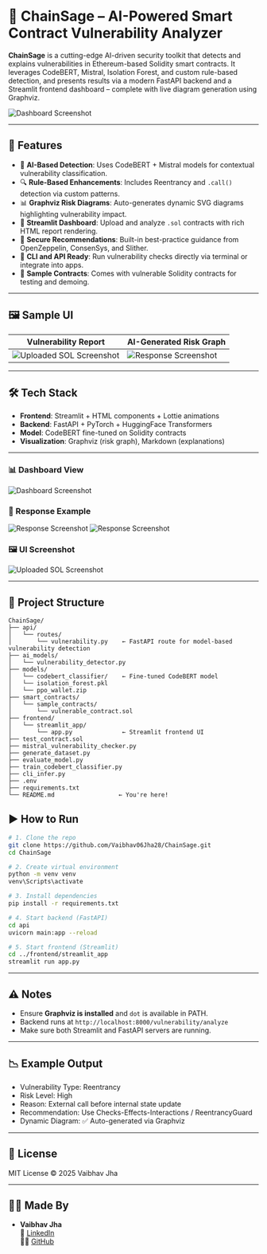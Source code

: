 # 🔐 ChainSage – AI-Powered Smart Contract Vulnerability Analyzer

**ChainSage** is a cutting-edge AI-driven security toolkit that detects and explains vulnerabilities in Ethereum-based Solidity smart contracts. It leverages CodeBERT, Mistral, Isolation Forest, and custom rule-based detection, and presents results via a modern FastAPI backend and a Streamlit frontend dashboard – complete with live diagram generation using Graphviz.


![Dashboard Screenshot](./assets/Dashboard/dashboard1.png)

---

## 🚀 Features

- 🤖 **AI-Based Detection**: Uses CodeBERT + Mistral models for contextual vulnerability classification.
- 🔍 **Rule-Based Enhancements**: Includes Reentrancy and `.call()` detection via custom patterns.
- 📊 **Graphviz Risk Diagrams**: Auto-generates dynamic SVG diagrams highlighting vulnerability impact.
- 🧠 **Streamlit Dashboard**: Upload and analyze `.sol` contracts with rich HTML report rendering.
- 🔐 **Secure Recommendations**: Built-in best-practice guidance from OpenZeppelin, ConsenSys, and Slither.
- 📁 **CLI and API Ready**: Run vulnerability checks directly via terminal or integrate into apps.
- 🧪 **Sample Contracts**: Comes with vulnerable Solidity contracts for testing and demoing.

---

## 🖼 Sample UI

| Vulnerability Report | AI-Generated Risk Graph |
|----------------------|-------------------------|
| ![Uploaded SOL Screenshot](./assets/UI/UI.png) | ![Response Screenshot](./assets/Response/response2.png) |

---

## 🛠️ Tech Stack

- **Frontend**: Streamlit + HTML components + Lottie animations
- **Backend**: FastAPI + PyTorch + HuggingFace Transformers
- **Model**: CodeBERT fine-tuned on Solidity contracts
- **Visualization**: Graphviz (risk graph), Markdown (explanations)

---


### 📊 Dashboard View
![Dashboard Screenshot](./assets/Dashboard/dashboard1.png)

### 📩 Response Example
![Response Screenshot](./assets/Response/response1.png)
![Response Screenshot](./assets/Response/response2.png)

### 🖼️ UI Screenshot
![Uploaded SOL Screenshot](./assets/UI/UI.png)




---
## 📂 Project Structure

```
ChainSage/
├── api/
│   └── routes/
│       └── vulnerability.py    ← FastAPI route for model-based vulnerability detection
├── ai_models/
│   └── vulnerability_detector.py
├── models/
│   └── codebert_classifier/    ← Fine-tuned CodeBERT model
│   └── isolation_forest.pkl
│   └── ppo_wallet.zip
├── smart_contracts/
│   └── sample_contracts/
│       └── vulnerable_contract.sol
├── frontend/
│   └── streamlit_app/
│       └── app.py              ← Streamlit frontend UI
├── test_contract.sol
├── mistral_vulnerability_checker.py
├── generate_dataset.py
├── evaluate_model.py
├── train_codebert_classifier.py
├── cli_infer.py
├── .env
├── requirements.txt
└── README.md                  ← You're here!
```




## ▶️ How to Run

```bash
# 1. Clone the repo
git clone https://github.com/Vaibhav06Jha28/ChainSage.git
cd ChainSage

# 2. Create virtual environment
python -m venv venv
venv\Scripts\activate

# 3. Install dependencies
pip install -r requirements.txt

# 4. Start backend (FastAPI)
cd api
uvicorn main:app --reload

# 5. Start frontend (Streamlit)
cd ../frontend/streamlit_app
streamlit run app.py
```

---

## ⚠️ Notes
- Ensure **Graphviz is installed** and `dot` is available in PATH.
- Backend runs at `http://localhost:8000/vulnerability/analyze`
- Make sure both Streamlit and FastAPI servers are running.

---

## 📉 Example Output

- Vulnerability Type: Reentrancy
- Risk Level: High
- Reason: External call before internal state update
- Recommendation: Use Checks-Effects-Interactions / ReentrancyGuard
- Dynamic Diagram: ✅ Auto-generated via Graphviz

---
## 📜 License

MIT License © 2025 Vaibhav Jha

---

## 👨‍💻 Made By

- **Vaibhav Jha**  
  🔗 [LinkedIn](https://www.linkedin.com/in/vaibhav-jha-27191b1ba/)  
  🧑‍💻 [GitHub](https://github.com/Vaibhav06Jha28)
